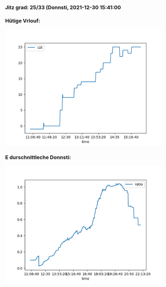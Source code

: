 ### Jitz grad: 25/33 (Donnsti, 2021-12-30 15:41:00

### Hütige Vrlouf:
![Graph](Today.png)

### E durschnittleche Donnsti:
![Graph](Donnsti.png)